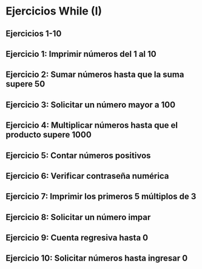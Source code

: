 # Ejercicios While (I) 

## **Ejercicios 1-10**

## Ejercicio 1: Imprimir números del 1 al 10


## Ejercicio 2: Sumar números hasta que la suma supere 50


## Ejercicio 3: Solicitar un número mayor a 100


## Ejercicio 4: Multiplicar números hasta que el producto supere 1000


## Ejercicio 5: Contar números positivos


## Ejercicio 6: Verificar contraseña numérica


## Ejercicio 7: Imprimir los primeros 5 múltiplos de 3


## Ejercicio 8: Solicitar un número impar


## Ejercicio 9: Cuenta regresiva hasta 0


## Ejercicio 10: Solicitar números hasta ingresar 0

